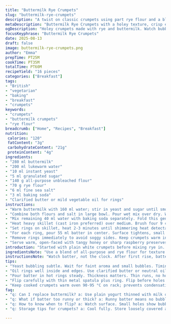 ```yaml
---
title: "Buttermilk Rye Crumpets"
slug: "buttermilk-rye-crumpets"
description: "A twist on classic crumpets using part rye flour and a blend of milk and water. Yeast bubbles signal readiness, combined with baking soda to lighten the batter. Cooked in well-oiled metal rings for that signature holey surface. Serve warm with floral jam or sharp honey. No eggs here, easy vegetarian staple, no nuts either. Adjusting rise and cooking times helps with imperfect kitchens and varies humidity. Substituting oat milk works but texture shifts, oils must be clarified butter or neutral veggie. Attention to gentle folding prevents deflated batter, watch the holes—not just a timer. A few small changes to quantities for a deeper flavor and different crumb. Handled properly, you get crumpets with crisp edges and soft spongy interiors."
metaDescription: "Buttermilk Rye Crumpets with a holey texture, crisp edges and soft interiors. Rye adds earthiness, baking soda bubbles bring lightness. No eggs, vegetarian friendly."
ogDescription: "Holey crumpets made with rye and buttermilk. Watch bubbles, fold gently, flip when holes show. Crisp edges, soft crumb, no nuts or eggs involved."
focusKeyphrase: "Buttermilk Rye Crumpets"
date: 2025-08-13
draft: false
image: buttermilk-rye-crumpets.png
author: "Emma"
prepTime: PT25M
cookTime: PT35M
totalTime: PT60M
recipeYield: "16 pieces"
categories: ["Breakfast"]
tags:
- "British"
- "vegetarian"
- "baking"
- "breakfast"
- "crumpets"
keywords:
- "crumpets"
- "buttermilk crumpets"
- "rye flour"
breadcrumb: ["Home", "Recipes", "Breakfast"]
nutrition: 
 calories: "120"
 fatContent: "3g"
 carbohydrateContent: "21g"
 proteinContent: "4g"
ingredients:
- "280 ml buttermilk"
- "200 ml lukewarm water"
- "10 ml instant yeast"
- "5 ml granulated sugar"
- "140 g all-purpose unbleached flour"
- "70 g rye flour"
- "6 ml fine sea salt"
- "3 ml baking soda"
- "Clarified butter or mild vegetable oil for rings"
instructions:
- "Warm buttermilk with 160 ml water; stir in yeast and sugar until smooth. Wait 5 minutes—look for subtle bubbles signalling yeast activity, faint yeasty aroma developing."
- "Combine both flours and salt in large bowl. Pour wet mix over dry. Whisk gently but thoroughly. No lumps, batter thick but pourable, resembles thick cream. Cover with damp cloth or plastic wrap. Ideal spot: warm and draft-free. Wait 50-55 minutes until doubled, texture soft and light; poke with finger for bounce."
- "Mix remaining 40 ml water with baking soda separately. Fold this gently into risen batter—delicate maneuver to keep air. Rest another 25-30 minutes. Surface slightly domed, bubbles on top start popping; smell like faintly sweet grain."
- "Heat heavy skillet (cast iron preferred) over medium. Brush four 9 cm diameter metal rings with oil or clarified butter thoroughly inside and around edge to prevent sticking."
- "Set rings on skillet, heat 2-3 minutes until shimmering heat detectable, slight oil shimmer or faint smoke."
- "For each ring, pour 55 ml batter in center. Surface tightens, small holes start appearing after 4-5 minutes. When edges firm up but center still wet, loosen gently with thin metal spatula. Flip rings and crumpets carefully as one unit, cook 2.5-3 minutes more."
- "Remove rings immediately to avoid soggy sides. Keep crumpets warm in oven at low heat, 90-95 °C, on rack to avoid condensation buildup. Repeat with remaining batter. Crumpets should have open, holey top and golden underside, edges slightly crisp."
- "Serve warm, open-faced with tangy honey or sharp raspberry preserves. Butter melting into the holes. Great fresh but also try toasted leftovers."
introduction: "Started with plain white crumpets before mixing rye in. Rye adds earthiness without heaviness but watch liquid balance—it thickens batter slightly. Buttermilk key; acidity activates baking soda for bubbles, tangy flavor builds under the yeast’s sweet notes. Tried almond milk once for dairy-free; okay but texture changed, less rise. If no metal rings, thick wide cookie cutters work but oil inside well, or risk sticking. Batter should never be too runny or too stiff—aim for heavy cream consistency or you lose holes. Timing less important than looking; holes appearing on surface is your cue to flip, not clock. Over-flipping or too hot and you get dense, flat. Patience key here. Loved warming them slowly in oven to keep texture intact without drying."
ingredientsNote: "Use a blend of all-purpose and rye flour for texture contrast. Rye provides robustness but keeps the crumb tender, avoid too much rye—it weighs down batter. Buttermilk is non-negotiable; its acid reacts with baking soda to create true crumpet holes and flavor. If necessity calls, substitute buttermilk with plain yogurt thinned with a splash of milk or water. Instant yeast preferable for speed and reliability. Baking soda added late post-initial rise prevents premature reaction and collapse. Oils should be neutral but clarified butter gives a nutty aroma, far better than plain vegetable oils. Keep rings oiled after every batch to avoid sticky nightmares. Water temperature matters—too hot kills yeast, too cold delays it; lukewarm is just right. Salt timing: mixed with flour upfront to ensure even dispersion without yeast inhibition."
instructionsNote: "Watch batter, not the clock. After first rise, batter doubles, airy, wobbly. Mix baking soda water gently into batter to avoid knocking out precious air bubbles. Heat cast iron skillet well before adding rings; too cool leads to thick edges, not uniform. Pouring into hot rings promotes bubble rise on top surface instead of edges. Holes forming is your sensory guide; glossy, holey surface means flip time. Use thin metal spatula to slide under crumpet plus ring—it’s delicate but necessary to keep shape. Upon flipping, edge color changes to golden brown quickly, smell becomes toasted. Avoid flipping too early or batter sticks and collapses. Keep cooked crumpets in low oven on rack, not stacked, prevents sogginess. Serve promptly or reheat briefly without drying. Keep extra batter covered well during cooking to maintain rise."
tips:
- "Yeast bubbling subtle. Wait for faint aroma and small bubbles. Timing flexible but sensory strict. Over stirring kills air. Fold baking soda gently after rise. Keeps batter aerated; preserves light holes."
- "Oil rings well inside and edges. Use clarified butter or neutral oil. Skip heavy oils that smoke or smell strong. Rings cold mess the rise; heat skillet first then add rings. Hot rings help bubbles rise on surface, not sides."
- "Pour batter in hot rings steady. Thickness matters. Thin runs, no holes. Too thick stays gummy. Aim for thick cream texture, thicker than pancake but pourable. Watch surface for tiny holes—flip timing, not clock."
- "Flip carefully with thin metal spatula plus ring. Flip before holes close or batter dries too much. Crisp edges show soon after flip, smell toasted. Remove rings immediately to avoid steamy soggy sides."
- "Keep cooked crumpets warm oven 90-95 °C on rack; prevents condensation on bottom. Don’t stack or wrap hot. Crumpets lose crisp edge fast if stacked. Toast leftovers briefly to restore texture."
faq:
- "q: Can I replace buttermilk? a: Use plain yogurt thinned with milk or water. Lower rise chance. Tang less strong. Try oat milk if vegan but expect texture shifts; crumpets denser, fewer holes."
- "q: What if batter too runny or thick? a: Runny batter means no bubbles, spreads too much. Add flour carefully for thickening. Too stiff batter causes dense crumpets, no rise. Aim for thick cream-ish consistency."
- "q: How to know when to flip? a: Watch surface. Small holes show bubbling, edges firm but center still wet. Smell toasted aroma soon after flip. Don’t rely on timer alone, bubble timing always better."
- "q: Storage tips for crumpets? a: Cool fully. Store loosely covered at room temp if eating same day. Fridge slows texture, wrap tight if necessary. Reheat oven or toast; avoids sogginess. Freeze flat in airtight bag for longer."

---
```

